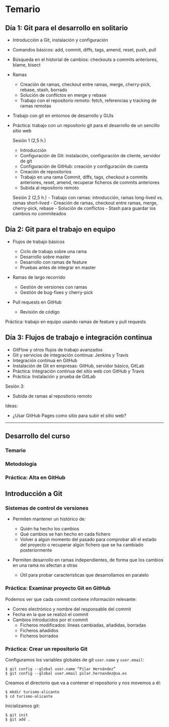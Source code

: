# Temario #

## Día 1: Git para el desarrollo en solitario ##

- Introducción a Git, instalación y configuración
- Comandos básicos: add, commit, diffs, tags, amend, reset, push, pull
- Búsqueda en el historial de cambios: checkouts a commits anteriores, blame, bisect
- Ramas
  - Creación de ramas, checkout entre ramas, merge, cherry-pick, rebase, stash, borrado
  - Solución de conflictos en merge y rebase
  - Trabajo con el repositorio remoto: fetch, referencias y tracking de ramas remotas

- Trabajo con git en entornos de desarrollo y GUIs
- Práctica: trabajo con un repositorio git para el desarrollo de un sencillo sitio web

  Sesión 1 (2,5 h.)
     - Introducción
     - Configuración de Git: instalación, configuración de cliente,
       servidor de git
     - Configuración de GitHub: creación y configuración de cuenta
     - Creación de repositorios
     - Trabajo en una rama
         Commit, diffs, tags, checkout a commits anteriores, reset, amend, recuperar
         ficheros de commits anteriores
     - Subida al repositorio remoto

  Sesión 2 (2,5 h.)
      - Trabajo con ramas: introducción, ramas long-lived vs. ramas short-lived
      - Creación de ramas, checkout entre ramas, merge, cherry-pick,
        rebase
      - Solución de conflictos
      - Stash para guardar los cambios no commiteados


## Día 2: Git para el trabajo en equipo ##

- Flujos de trabajo básicos
  - Ciclo de trabajo sobre una rama
  - Desarrollo sobre master
  - Desarrollo con ramas de feature
  - Pruebas antes de integrar en master

- Ramas de largo recorrido
  - Gestión de versiones con ramas 
  - Gestión de bug-fixes y cherry-pick

- Pull requests en GitHub
  - Revisión de código

Práctica: trabajo en equipo usando ramas de feature y pull requests

## Día 3: Flujos de trabajo e integración continua ##

- GitFlow y otros flujos de trabajo avanzados
- Git y servicios de integración continua: Jenkins y Travis
- Integración continua en GitHub
- Instalación de Git en empresas: GitHub, servidor básico, GitLab
- Práctica: Integración continua del sitio web con GitHub y Travis
- Práctica: Instalación y prueba de GitLab




Sesión 3:

   - Subida de ramas al repositorio remoto

Ideas: 

- ¿Usar GitHub Pages como sitio para subir el sitio web?

**************************


## Desarrollo del curso ##
### Temario ###
### Metodología ###
### Práctica: Alta en GitHub ###

## Introducción a Git ##

### Sistemas de control de versiones ###

- Permiten mantener un histórico de:
  - Quién ha hecho los cambios
  - Qué cambios se han hecho en cada fichero
  - Volver a algún momento del pasado para comprobar allí el estado
    del proyecto o recuperar algún fichero que se ha cambiado
    posteriormente
    
- Permiten desarrollo en ramas independientes, de forma que los
  cambios en una rama no afectan a otras
  - Útil para probar características que desarrollamos en paralelo


### Práctica: Examinar proyecto Git en GitHub ###

Podemos ver que cada commit contiene información relevante:

- Correo electrónico y nombre del responsable del commit
- Fecha en la que se realizó el commit
- Cambios introducidos por el commit
   - Ficheros modificados: líneas cambiadas, añadidas, borradas
   - Ficheros añadidos
   - Ficheros borrados

### Práctica: Crear un repositorio Git ###

Configuramos los variables globales de git `user.name` y `user.email`:

```
$ git config --global user.name “Pilar Hernández”
$ git config --global user.email pilar.hernandez@ua.es
```


Creamos el directorio que va a contener el repositorio y nos movemos a él:

```
$ mkdir turismo-alicante
$ cd turismo-alicante
```

Inicializamos git:

```
$ git init
$ git add .
```
